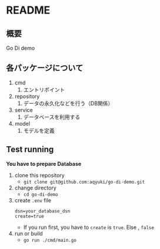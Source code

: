 # README

## 概要

Go Di demo

## 各パッケージについて

1. cmd
   1. エントリポイント
2. repository
   1. データの永久化などを行う（DB関係）
3. service
   1. データベースを利用する
4. model
   1. モデルを定義

## Test running

**You have to prepare Database**

1. clone this repository
   * `git clone git@github.com:aqyuki/go-di-demo.git`
2. change directory
   * `cd go-di-demo`
3. create `.env` file
   ```env
   dsn=your_database_dsn
   create=true
   ```
   * If you run first, you have to `create` is `true`. Else , `false`
4. run or build
   * `go run ./cmd/main.go`